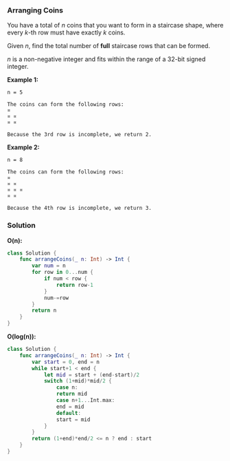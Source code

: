 
### Arranging Coins

You have a total of *n* coins that you want to form in a staircase shape, where every *k*-th row must have exactly *k* coins.

Given *n*, find the total number of __full__ staircase rows that can be formed.

*n* is a non-negative integer and fits within the range of a 32-bit signed integer.

__Example 1:__
```
n = 5

The coins can form the following rows:
¤
¤ ¤
¤ ¤

Because the 3rd row is incomplete, we return 2.
```
__Example 2:__
```
n = 8

The coins can form the following rows:
¤
¤ ¤
¤ ¤ ¤
¤ ¤

Because the 4th row is incomplete, we return 3.
```

### Solution
__O(n):__
```Swift
class Solution {
    func arrangeCoins(_ n: Int) -> Int {
        var num = n
        for row in 0...num {
            if num < row {
                return row-1
            }
            num-=row
        }
        return n
    }
}
```
__O(log(n)):__
```Swift
class Solution {
    func arrangeCoins(_ n: Int) -> Int {
        var start = 0, end = n
        while start+1 < end {
            let mid = start + (end-start)/2
            switch (1+mid)*mid/2 {
                case n:
                return mid
                case n+1...Int.max:
                end = mid
                default:
                start = mid
            }
        }
        return (1+end)*end/2 <= n ? end : start
    }
}
```